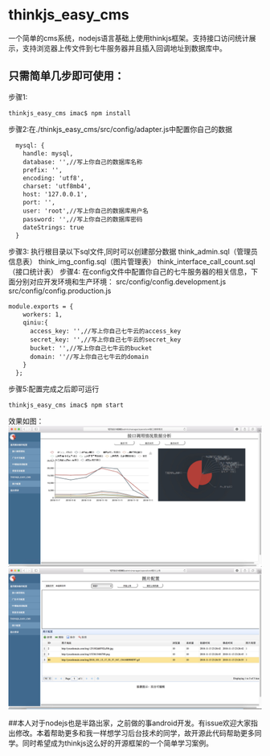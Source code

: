 # thinkjs_easy_cms
一个简单的cms系统，nodejs语言基础上使用thinkjs框架。支持接口访问统计展示，支持浏览器上传文件到七牛服务器并且插入回调地址到数据库中。
## 只需简单几步即可使用：
步骤1:

```
thinkjs_easy_cms imac$ npm install
```

步骤2:在./thinkjs_easy_cms/src/config/adapter.js中配置你自己的数据

```
  mysql: {
    handle: mysql,
    database: '',//写上你自己的数据库名称
    prefix: '',
    encoding: 'utf8',
    charset: 'utf8mb4',
    host: '127.0.0.1',
    port: '',
    user: 'root',//写上你自己的数据库用户名
    password: '',//写上你自己的数据库密码
    dateStrings: true
  }
```
步骤3:
执行根目录以下sql文件,同时可以创建部分数据
think_admin.sql（管理员信息表）
think_img_config.sql（图片管理表）
think_interface_call_count.sql（接口统计表）
步骤4:
在config文件中配置你自己的七牛服务器的相关信息，下面分别对应开发环境和生产环境：
src/config/config.development.js
src/config/config.production.js
```
module.exports = {
    workers: 1,
    qiniu:{
      access_key: '',//写上你自己七牛云的access_key
      secret_key: '',//写上你自己七牛云的secret_key
      bucket: '',//写上你自己七牛云的bucket
      domain: ''//写上你自己七牛云的domain   
    }
  };
```
步骤5:配置完成之后即可运行

```
thinkjs_easy_cms imac$ npm start
```

效果如图：
 ![Alt](https://github.com/basillee/thinkjs_easy_cms/blob/master/接口统计展示.jpg)
 ![Alt](https://github.com/basillee/thinkjs_easy_cms/blob/master/七牛云图片上传同时写入到数据库中.png)
 
##本人对于nodejs也是半路出家，之前做的事android开发。有issue欢迎大家指出修改。本着帮助更多和我一样想学习后台技术的同学，故开源此代码帮助更多同学。同时希望成为thinkjs这么好的开源框架的一个简单学习案例。
 
 

